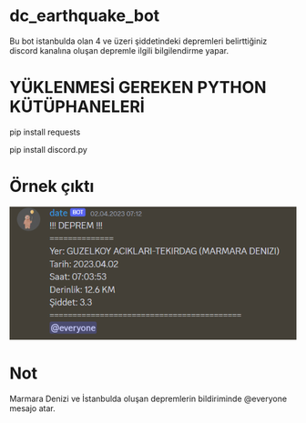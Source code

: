 # dc_earthquake_bot
Bu bot istanbulda olan 4 ve üzeri şiddetindeki depremleri belirttiğiniz discord kanalına oluşan depremle ilgili bilgilendirme yapar.

YÜKLENMESİ GEREKEN PYTHON KÜTÜPHANELERİ
=======================================
pip install requests

pip install discord.py

Örnek çıktı
===========
![alt text](https://github.com/brakdemir/dc_earthquake_bot/blob/main/d.png)

Not
===
Marmara Denizi ve İstanbulda oluşan depremlerin bildiriminde @everyone mesajo atar.
